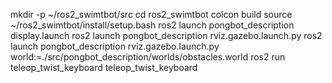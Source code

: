 mkdir -p ~/ros2_swimtbot/src
cd ros2_swimtbot
colcon build
source ~/ros2_swimtbot/install/setup.bash
ros2 launch pongbot_description display.launch
ros2 launch pongbot_description rviz.gazebo.launch.py
ros2 launch pongbot_description rviz.gazebo.launch.py world:=./src/pongbot_description/worlds/obstacles.world
ros2 run teleop_twist_keyboard teleop_twist_keyboard
